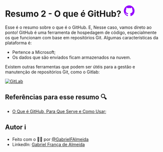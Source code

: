 # Resumo 2 - O que é GitHub? <img alt="GitHub" src="./../assets/imagens/github.png" width="40" height="40">

Esse é o resumo sobre o que é o GitHub. E, Nesse caso, vamos direto ao ponto! GitHub é uma ferramenta de hospedagem de código, especialmente os que funcionam com base em repositórios Git.
Algumas características da plataforma é:
- Pertence a Microsoft;
- Os dados que são enviados ficam armazenados na nuvem.

Existem outras ferramentas que podem ser útéis para a gestão e manutenção de repositórios Git, como o Gitlab:

[![GitLab](https://img.shields.io/badge/Acesse-81599F?style=for-the-badge&logo=gitlab&logoColor=%23D9ECFF&logoSize=auto&label=GitLab&labelColor=81599F&color=3CD4D9
)](https://about.gitlab.com/)

## Referências para esse resumo 🔍

- [O Que é GitHub, Para Que Serve e Como Usar](https://www.hostinger.com.br/tutoriais/o-que-github);

## Autor ℹ️

- Feito com o 🫶🏻 por [@GabrielFAlmeida](https://github.com/GabrielFAlmeida)
- LinkedIn: [Gabriel França de Almeida](https://www.linkedin.com/in/gabriel-frnca/)
